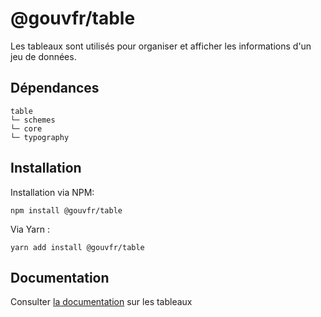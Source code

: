 # @gouvfr/table

Les tableaux sont utilisés pour organiser et afficher les informations d'un jeu de données.

## Dépendances
```shell
table
└─ schemes
└─ core
└─ typography
```

## Installation
Installation via NPM:
```
npm install @gouvfr/table
```
Via Yarn :
```
yarn add install @gouvfr/table
```

## Documentation

Consulter [la documentation](https://gouvfr.atlassian.net/wiki/spaces/DOC/pages/289472530/Tableau+v4) sur les tableaux
